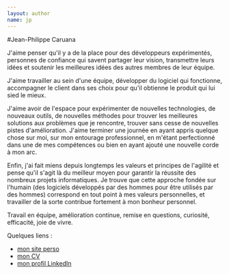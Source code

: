 ```yaml
---
layout: author
name: jp
---
```


#Jean-Philippe Caruana

J'aime penser qu'il y a de la place pour des développeurs expérimentés, personnes de confiance qui savent partager leur vision, transmettre leurs idées et soutenir les meilleures idées des autres membres de leur équipe.

J'aime travailler au sein d'une équipe, développer du logiciel qui fonctionne, accompagner le client dans ses choix pour qu'il obtienne le produit qui lui sied le mieux.

J'aime avoir de l'espace pour expérimenter de nouvelles technologies, de nouveaux outils, de nouvelles méthodes pour trouver les meilleures solutions aux problèmes que je rencontre, trouver sans cesse de nouvelles pistes d'amélioration. J'aime terminer une journée en ayant appris quelque chose sur moi, sur mon entourage professionnel, en m'étant perfectionné dans une de mes compétences ou bien en ayant ajouté une nouvelle corde à mon arc.

Enfin, j'ai fait miens depuis longtemps les valeurs et principes de l'agilité et pense qu'il s'agit là du meilleur moyen pour garantir la réussite des nombreux projets informatiques. Je trouve que cette approche fondée sur l'humain (des logiciels développés par des hommes pour être utilisés par des hommes) correspond en tout point à mes valeurs personnelles, et travailler de la sorte contribue fortement à mon bonheur personnel.

Travail en équipe, amélioration continue, remise en questions, curiosité, efficacité, joie de vivre.


Quelques liens :

* [mon site perso](http://perso.mines-albi.fr/~caruana/index.html)
* [mon CV](http://perso.mines-albi.fr/~caruana/CV.html)
* [mon profil LinkedIn](https://www.linkedin.com/in/jpcaruana)
